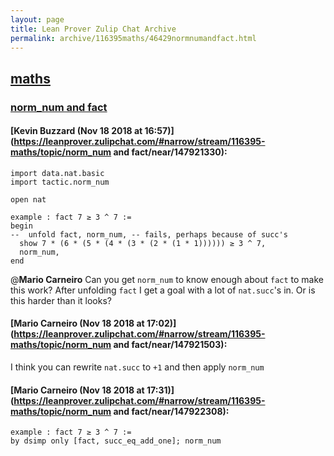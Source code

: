 ```yaml
---
layout: page
title: Lean Prover Zulip Chat Archive 
permalink: archive/116395maths/46429normnumandfact.html
---
```


## [maths](index.html)
### [norm_num and fact](46429normnumandfact.html)

#### [Kevin Buzzard (Nov 18 2018 at 16:57)](https://leanprover.zulipchat.com/#narrow/stream/116395-maths/topic/norm_num and fact/near/147921330):
```lean
import data.nat.basic
import tactic.norm_num

open nat

example : fact 7 ≥ 3 ^ 7 := 
begin
--  unfold fact, norm_num, -- fails, perhaps because of succ's
  show 7 * (6 * (5 * (4 * (3 * (2 * (1 * 1)))))) ≥ 3 ^ 7,
  norm_num,
end

```

@**Mario Carneiro**  Can you get `norm_num` to know enough about `fact` to make this work? After unfolding `fact` I get a goal with a lot of `nat.succ`'s in. Or is this harder than it looks?

#### [Mario Carneiro (Nov 18 2018 at 17:02)](https://leanprover.zulipchat.com/#narrow/stream/116395-maths/topic/norm_num and fact/near/147921503):
I think you can rewrite `nat.succ` to `+1` and then apply `norm_num`

#### [Mario Carneiro (Nov 18 2018 at 17:31)](https://leanprover.zulipchat.com/#narrow/stream/116395-maths/topic/norm_num and fact/near/147922308):
```lean
example : fact 7 ≥ 3 ^ 7 :=
by dsimp only [fact, succ_eq_add_one]; norm_num
```


